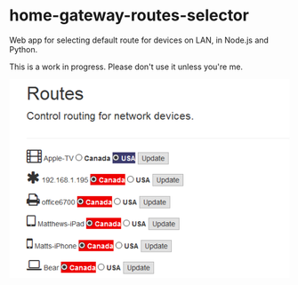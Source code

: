 # home-gateway-routes-selector
Web app for selecting default route for devices on LAN, in Node.js and Python.

This is a work in progress. Please don't use it unless you're me.

![App screenshot](https://raw.githubusercontent.com/mattfox/home-gateway-routes-selector/master/screenshot.png "App screenshot")
